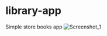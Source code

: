 # library-app
Simple store books app 
![Screenshot_1](https://github.com/igor21211/library-app/assets/86198126/690cd712-d314-4038-af95-fdce71347e89)
